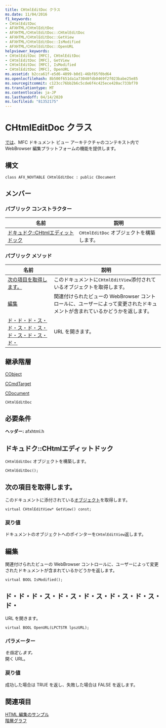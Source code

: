 ```yaml
---
title: CHtmlEditDoc クラス
ms.date: 11/04/2016
f1_keywords:
- CHtmlEditDoc
- AFXHTML/CHtmlEditDoc
- AFXHTML/CHtmlEditDoc::CHtmlEditDoc
- AFXHTML/CHtmlEditDoc::GetView
- AFXHTML/CHtmlEditDoc::IsModified
- AFXHTML/CHtmlEditDoc::OpenURL
helpviewer_keywords:
- CHtmlEditDoc [MFC], CHtmlEditDoc
- CHtmlEditDoc [MFC], GetView
- CHtmlEditDoc [MFC], IsModified
- CHtmlEditDoc [MFC], OpenURL
ms.assetid: b2cca61f-e5d6-4099-b0d1-46bf85f0bd64
ms.openlocfilehash: 8b500f651da1a73040fdb0469f2f023babe25e85
ms.sourcegitcommit: c123cc76bb2b6c5cde6f4c425ece420ac733bf70
ms.translationtype: MT
ms.contentlocale: ja-JP
ms.lasthandoff: 04/14/2020
ms.locfileid: "81352175"
---
```

# <a name="chtmleditdoc-class"></a>CHtmlEditDoc クラス

[では](../../mfc/reference/chtmleditview-class.md)、MFC ドキュメント ビュー アーキテクチャのコンテキスト内で WebBrowser 編集プラットフォームの機能を提供します。

## <a name="syntax"></a>構文

```
class AFX_NOVTABLE CHtmlEditDoc : public CDocument
```

## <a name="members"></a>メンバー

### <a name="public-constructors"></a>パブリック コンストラクター

|名前|説明|
|----------|-----------------|
|[ドキュドク::CHtmlエディットドック](#chtmleditdoc)|`CHtmlEditDoc` オブジェクトを構築します。|

### <a name="public-methods"></a>パブリック メソッド

|名前|説明|
|----------|-----------------|
|[次の項目を取得します。](#getview)|このドキュメントに`CHtmlEditView`添付されているオブジェクトを取得します。|
|[編集](#ismodified)|関連付けられたビューの WebBrowser コントロールに、ユーザーによって変更されたドキュメントが含まれているかどうかを返します。|
|[ド・ド・ド・ス・ド・ス・ド・ス・ド・ス・ド・ス・ド・](#openurl)|URL を開きます。|

## <a name="inheritance-hierarchy"></a>継承階層

[CObject](../../mfc/reference/cobject-class.md)

[CCmdTarget](../../mfc/reference/ccmdtarget-class.md)

[CDocument](../../mfc/reference/cdocument-class.md)

`CHtmlEditDoc`

## <a name="requirements"></a>必要条件

**ヘッダー:** afxhtml.h

## <a name="chtmleditdocchtmleditdoc"></a><a name="chtmleditdoc"></a>ドキュドク::CHtmlエディットドック

`CHtmlEditDoc` オブジェクトを構築します。

```
CHtmlEditDoc();
```

## <a name="chtmleditdocgetview"></a><a name="getview"></a>次の項目を取得します。

このドキュメントに添付されている[オブジェクト](../../mfc/reference/chtmleditview-class.md)を取得します。

```
virtual CHtmlEditView* GetView() const;
```

### <a name="return-value"></a>戻り値

ドキュメントのオブジェクトへのポインターを`CHtmlEditView`返します。

## <a name="chtmleditdocismodified"></a><a name="ismodified"></a>編集

関連付けられたビューの WebBrowser コントロールに、ユーザーによって変更されたドキュメントが含まれているかどうかを返します。

```
virtual BOOL IsModified();
```

## <a name="chtmleditdocopenurl"></a><a name="openurl"></a>ド・ド・ド・ス・ド・ス・ド・ス・ド・ス・ド・ス・ド・

URL を開きます。

```
virtual BOOL OpenURL(LPCTSTR lpszURL);
```

### <a name="parameters"></a>パラメーター

*を指定します。*<br/>
開く URL。

### <a name="return-value"></a>戻り値

成功した場合は TRUE を返し、失敗した場合は FALSE を返します。

## <a name="see-also"></a>関連項目

[HTML 編集のサンプル](../../overview/visual-cpp-samples.md)<br/>
[階層グラフ](../../mfc/hierarchy-chart.md)
